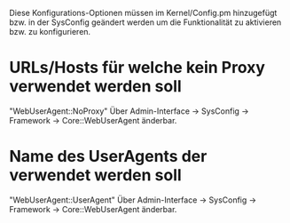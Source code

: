 Diese Konfigurations-Optionen müssen im Kernel/Config.pm hinzugefügt bzw. in der SysConfig geändert werden um die Funktionalität zu aktivieren bzw. zu konfigurieren.

# URLs/Hosts für welche kein Proxy verwendet werden soll

"WebUserAgent::NoProxy" Über Admin-Interface -> SysConfig -> Framework -> Core::WebUserAgent änderbar.

# Name des UserAgents der verwendet werden soll

"WebUserAgent::UserAgent" Über Admin-Interface -> SysConfig -> Framework -> Core::WebUserAgent änderbar.
